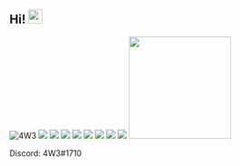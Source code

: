 <h2>Hi! <img src="https://media.giphy.com/media/hvRJCLFzcasrR4ia7z/giphy.gif" width="25px"></h2>

<img src="https://komarev.com/ghpvc/?username=4W33" alt="4W3" />

<img src = "https://img.shields.io/badge/HTML5-E34F26?style=for-the-badge&logo=html5&logoColor=white"> 

<img src = "https://img.shields.io/badge/CSS3-1572B6?style=for-the-badge&logo=css3&logoColor=white">

<img src="https://img.shields.io/badge/Lua-2C2D72?style=for-the-badge&logo=lua&logoColor=white"> 
<img src = "https://img.shields.io/badge/JavaScript-323330?style=for-the-badge&logo=javascript&logoColor=F7DF1E">
<img src = "https://img.shields.io/badge/Node.js-43853D?style=for-the-badge&logo=node.js&logoColor=white">
<img src = "https://img.shields.io/badge/Python-14354C?style=for-the-badge&logo=python&logoColor=white">
<img src = "https://img.shields.io/badge/Bootstrap-563D7C?style=for-the-badge&logo=bootstrap&logoColor=white"> 
<img src = "https://img.shields.io/badge/jQuery-0769AD?style=for-the-badge&logo=jquery&logoColor=white"> 

<!-- GitHub Stats -->  

<img height="180em" src="https://github-readme-stats.vercel.app/api?username=4W33&show_icons=true&theme=radical"/>

Discord: 4W3#1710
